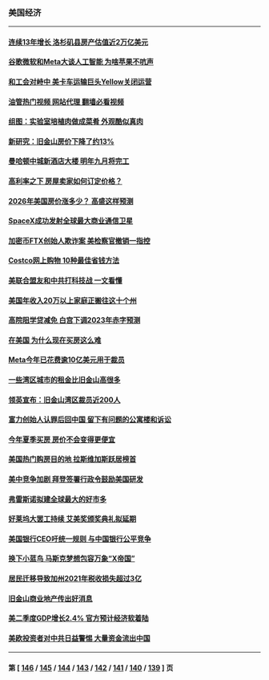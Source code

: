 ### 美国经济
---
#### [连续13年增长 洛杉矶县房产估值近2万亿美元](../../pages/ncid1078158/n14045438.md?08010845) 
#### [谷歌微软和Meta大谈人工智能 为啥苹果不吭声](../../pages/ncid1078158/n14045328.md?08010845) 
#### [和工会对峙中 美卡车运输巨头Yellow关闭运营](../../pages/ncid1078158/n14045376.md?08010845) 
#### [油管热门视频 网站代理 翻墙必看视频](http://138.2.39.72:81/youtube.html?epic-marker?08010845)
#### [组图：实验室培植肉做成菜肴 外观酷似真肉](../../pages/ncid1078158/n14044062.md?08010845) 
#### [新研究：旧金山房价下降了约13%](../../pages/ncid1078158/n14044991.md?08010845) 
#### [曼哈顿中城新酒店大楼 明年九月将完工](../../pages/ncid1078158/n14044856.md?08010845) 
#### [高利率之下 房屋卖家如何订定价格？](../../pages/ncid1078158/n14044923.md?08010845) 
#### [2026年美国房价涨多少？ 高盛这样预测](../../pages/ncid1078158/n14044841.md?08010845) 
#### [SpaceX成功发射全球最大商业通信卫星](../../pages/ncid1078158/n14044671.md?08010845) 
#### [加密币FTX创始人欺诈案 美检察官撤销一指控](../../pages/ncid1078158/n14043205.md?08010845) 
#### [Costco网上购物 10种最佳省钱方法](../../pages/ncid1078158/n14042320.md?08010845) 
#### [美联合盟友和中共打科技战 一文看懂](../../pages/ncid1078158/n14041956.md?08010845) 
#### [美国年收入20万以上家庭正搬往这十个州](../../pages/ncid1078158/n14044255.md?08010845) 
#### [高院阻学贷减免 白宫下调2023年赤字预测](../../pages/ncid1078158/n14044189.md?08010845) 
#### [在美国 为什么现在买房这么难](../../pages/ncid1078158/n14043926.md?08010845) 
#### [Meta今年已花费逾10亿美元用于裁员](../../pages/ncid1078158/n14044158.md?08010845) 
#### [一些湾区城市的租金比旧金山高很多](../../pages/ncid1078158/n14044149.md?08010845) 
#### [领英宣布：旧金山湾区裁员近200人](../../pages/ncid1078158/n14044139.md?08010845) 
#### [富力创始人认罪后回中国 留下有问题的公寓楼和诉讼](../../pages/ncid1078158/n14044107.md?08010845) 
#### [今年夏季买房 房价不会变得更便宜](../../pages/ncid1078158/n14044026.md?08010845) 
#### [美国热门购房目的地 拉斯维加斯跃居榜首](../../pages/ncid1078158/n14043970.md?08010845) 
#### [美中竞争加剧 拜登签署行政令鼓励美国研发](../../pages/ncid1078158/n14043855.md?08010845) 
#### [弗雷斯诺拟建全球最大的好市多](../../pages/ncid1078158/n14043907.md?08010845) 
#### [好莱坞大罢工持续 艾美奖颁奖典礼拟延期](../../pages/ncid1078158/n14043835.md?08010845) 
#### [美国银行CEO吁统一规则 与中国银行公平竞争](../../pages/ncid1078158/n14043832.md?08010845) 
#### [换下小蓝鸟 马斯克梦想包容万象“X帝国”](../../pages/ncid1078158/n14043537.md?08010845) 
#### [居民迁移导致加州2021年税收损失超过3亿](../../pages/ncid1078158/n14043540.md?08010845) 
#### [旧金山商业地产传出好消息](../../pages/ncid1078158/n14043507.md?08010845) 
#### [美二季度GDP增长2.4% 官方预计经济软着陆](../../pages/ncid1078158/n14043177.md?08010845) 
#### [美欧投资者对中共日益警惕 大量资金流出中国](../../pages/ncid1078158/n14043141.md?08010845) 

---
#### 第 [ [146](./146.md?08010845) / [145](./145.md?08010845) / [144](./144.md?08010845) / [143](./143.md?08010845) / [142](./142.md?08010845) / [141](./141.md?08010845) / [140](./140.md?08010845) / [139](./139.md?08010845) ] 页
